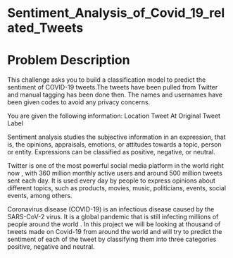 # Sentiment_Analysis_of_Covid_19_related_Tweets



# Problem Description



This challenge asks you to build a classification model to predict the sentiment of COVID-19 tweets.The tweets have been pulled from Twitter and manual tagging has been done then.
The names and usernames have been given codes to avoid any privacy concerns.


You are given the following information:
Location
Tweet At
Original Tweet
Label


Sentiment analysis studies the subjective information in an expression, that is, the opinions, appraisals, emotions, or attitudes towards a topic, person or entity. Expressions can be classified as positive, negative, or neutral.



Twitter is one of the most powerful social media platform in the world right now , with 360 million monthly active users and around 500 million tweets sent each day. It is used every day by people to express opinions about different topics, such as products, movies, music, politicians, events, social events, among others.


Coronavirus disease (COVID-19) is an infectious disease caused by the SARS-CoV-2 virus. It is a global pandemic that is still infecting millions of people around the world . In this project we will be looking at thousand of tweets made on Covid-19 from around the world and will try to predict the sentiment of each of the tweet by classifying them into three categories positive, negative and neutral.
